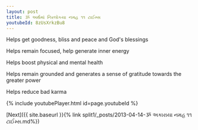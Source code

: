 ```yaml
---
layout: post
title: ૐ અર્થમાં નિરલોકયા નમહ ૧૧ ટાઈમ્સ
youtubeId: 8zUsXrkzBu8
---
```

 
 
Helps get goodness, bliss and peace and God's blessings
 
Helps remain focused, help generate inner energy 
 
Helps boost physical and mental health 
 
Helps remain grounded and generates a sense of gratitude towards the greater power 
 
Helps reduce bad karma
 
 
 
 


{% include youtubePlayer.html id=page.youtubeId %}
 
[Next]({{ site.baseurl }}{% link  split1/_posts/2013-04-14-ૐ અકારાયા નમહ ૧૧ ટાઈમ્સ.md%})
 
